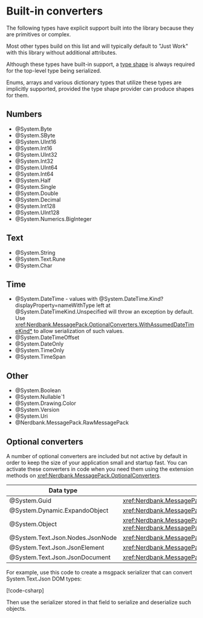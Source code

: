 # Built-in converters

The following types have explicit support built into the library because they are primitives or complex.

Most other types build on this list and will typically default to "Just Work" with this library without additional attributes.

Although these types have built-in support, a [type shape](type-shapes.md) is always required for the top-level type being serialized.

Enums, arrays and various dictionary types that utilize these types are implicitly supported, provided the type shape provider can produce shapes for them.

## Numbers

- @System.Byte
- @System.SByte
- @System.UInt16
- @System.Int16
- @System.UInt32
- @System.Int32
- @System.UInt64
- @System.Int64
- @System.Half
- @System.Single
- @System.Double
- @System.Decimal
- @System.Int128
- @System.UInt128
- @System.Numerics.BigInteger

## Text

- @System.String
- @System.Text.Rune
- @System.Char

## Time

- @System.DateTime - values with @System.DateTime.Kind?displayProperty=nameWithType left at @System.DateTimeKind.Unspecified will throw an exception by default.
  Use <xref:Nerdbank.MessagePack.OptionalConverters.WithAssumedDateTimeKind*> to allow serialization of such values.
- @System.DateTimeOffset
- @System.DateOnly
- @System.TimeOnly
- @System.TimeSpan

## Other

- @System.Boolean
- @System.Nullable`1
- @System.Drawing.Color
- @System.Version
- @System.Uri
- @Nerdbank.MessagePack.RawMessagePack

## Optional converters

A number of optional converters are included but not active by default in order to keep the size of your application small and startup fast.
You can activate these converters in code when you need them using the extension methods on <xref:Nerdbank.MessagePack.OptionalConverters>.

Data type | API to enable
--|--
@System.Guid | <xref:Nerdbank.MessagePack.OptionalConverters.WithGuidConverter*>
@System.Dynamic.ExpandoObject | <xref:Nerdbank.MessagePack.OptionalConverters.WithExpandoObjectConverter*>
@System.Object | <xref:Nerdbank.MessagePack.OptionalConverters.WithObjectConverter*> or <xref:Nerdbank.MessagePack.OptionalConverters.WithDynamicObjectConverter*>
@System.Text.Json.Nodes.JsonNode | <xref:Nerdbank.MessagePack.OptionalConverters.WithSystemTextJsonConverters*>
@System.Text.Json.JsonElement | <xref:Nerdbank.MessagePack.OptionalConverters.WithSystemTextJsonConverters*>
@System.Text.Json.JsonDocument | <xref:Nerdbank.MessagePack.OptionalConverters.WithSystemTextJsonConverters*>

For example, use this code to create a msgpack serializer that can convert System.Text.Json DOM types:

[!code-csharp[](../../samples/cs/BuiltInConverters.cs#STJOptionalConverters)]

Then use the serializer stored in that field to serialize and deserialize such objects.
